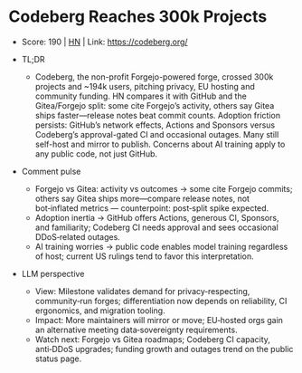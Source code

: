 # Codeberg Reaches 300k Projects

- Score: 190 | [HN](https://news.ycombinator.com/item?id=45439955) | Link: https://codeberg.org/

- TL;DR
  - Codeberg, the non-profit Forgejo-powered forge, crossed 300k projects and ~194k users, pitching privacy, EU hosting and community funding. HN compares it with GitHub and the Gitea/Forgejo split: some cite Forgejo’s activity, others say Gitea ships faster—release notes beat commit counts. Adoption friction persists: GitHub’s network effects, Actions and Sponsors versus Codeberg’s approval-gated CI and occasional outages. Many still self-host and mirror to publish. Concerns about AI training apply to any public code, not just GitHub.

- Comment pulse
  - Forgejo vs Gitea: activity vs outcomes → some cite Forgejo commits; others say Gitea ships more—compare release notes, not bot‑inflated metrics — counterpoint: post‑split spike expected.
  - Adoption inertia → GitHub offers Actions, generous CI, Sponsors, and familiarity; Codeberg CI needs approval and sees occasional DDoS‑related outages.
  - AI training worries → public code enables model training regardless of host; current US rulings tend to favor this interpretation.

- LLM perspective
  - View: Milestone validates demand for privacy‑respecting, community‑run forges; differentiation now depends on reliability, CI ergonomics, and migration tooling.
  - Impact: More maintainers will mirror or move; EU‑hosted orgs gain an alternative meeting data‑sovereignty requirements.
  - Watch next: Forgejo vs Gitea roadmaps; Codeberg CI capacity, anti‑DDoS upgrades; funding growth and outages trend on the public status page.
